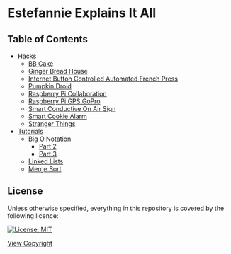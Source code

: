 # Estefannie Explains It All

## Table of Contents

- [Hacks](hacks/)
   - [BB Cake](hacks/bbCake/)
   - [Ginger Bread House](hacks/GingerbreadHouse/)
   - [Internet Button Controlled Automated French Press](hacks/InternetButtonControlledAutomatedFrenchPress/)
   - [Pumpkin Droid](hacks/pumpkinDroid/)
   - [Raspberry Pi Collaboration](hacks/RaspberryPiCollab/)
   - [Raspberry Pi GPS GoPro](hacks/RaspberryPiGpsGoPro/)
   - [Smart Conductive On Air Sign](hacks/SmartConductiveOnAirSign/)
   - [Smart Cookie Alarm](hacks/SmartCookieAlarm/)
   - [Stranger Things](hacks/StrangerThings/)
- [Tutorials](tutorials/)
   - [Big O Notation](tutorials/bigOnotation/)
      - [Part 2](tutorials/bigOnotation/part2)
      - [Part 3](tutorials/bigOnotation/part3)
   - [Linked Lists](tutorials/linkedLists/)
   - [Merge Sort](tutorials/mergeSort/)

## License

Unless otherwise specified, everything in this repository is covered by the following licence:

[![License: MIT](https://img.shields.io/badge/License-MIT-yellow.svg)](https://opensource.org/licenses/MIT)

[View Copyright](LICENSE)